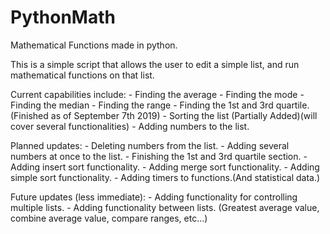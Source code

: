# PythonMath
Mathematical Functions made in python.

This is a simple script that allows the user to edit a simple list, and run mathematical functions on that list.

Current capabilities include:
      - Finding the average
      - Finding the mode
      - Finding the median
      - Finding the range
      - Finding the 1st and 3rd quartile. (Finished as of September 7th 2019)
      - Sorting the list (Partially Added)(will cover several functionalities)
      - Adding numbers to the list.


Planned updates:
      - Deleting numbers from the list.
      - Adding several numbers at once to the list.
      - Finishing the 1st and 3rd quartile section.
      - Adding insert sort functionality.
      - Adding merge sort functionality.
      - Adding simple sort functionality.
      - Adding timers to functions.(And statistical data.)

Future updates (less immediate):
      - Adding functionality for controlling multiple lists.
      - Adding functionality between lists. (Greatest average value, combine average value, compare ranges, etc...)
